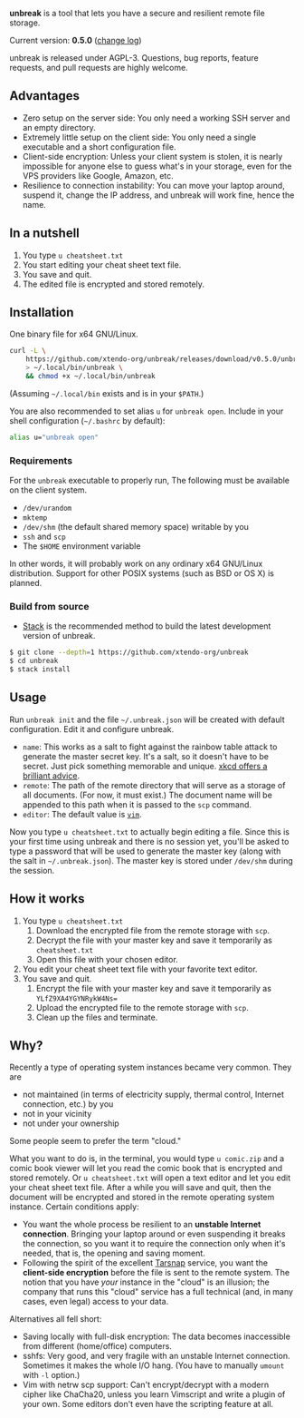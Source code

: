 **unbreak** is a tool that lets you have a secure and resilient remote file storage.

Current version: **0.5.0** ([change log](https://github.com/xtendo-org/unbreak/blob/master/CHANGELOG.md))

unbreak is released under AGPL-3. Questions, bug reports, feature requests, and pull requests are highly welcome.

## Advantages

- Zero setup on the server side: You only need a working SSH server and an empty directory.
- Extremely little setup on the client side: You only need a single executable and a short configuration file.
- Client-side encryption: Unless your client system is stolen, it is nearly impossible for anyone else to guess what's in your storage, even for the VPS providers like Google, Amazon, etc.
- Resilience to connection instability: You can move your laptop around, suspend it, change the IP address, and unbreak will work fine, hence the name.

## In a nutshell

1. You type `u cheatsheet.txt`
1. You start editing your cheat sheet text file.
1. You save and quit.
1. The edited file is encrypted and stored remotely.

## Installation

One binary file for x64 GNU/Linux.

```bash
curl -L \
    https://github.com/xtendo-org/unbreak/releases/download/v0.5.0/unbreak \
    > ~/.local/bin/unbreak \
    && chmod +x ~/.local/bin/unbreak
```

(Assuming `~/.local/bin` exists and is in your `$PATH`.)

You are also recommended to set alias `u` for `unbreak open`. Include in your shell configuration (`~/.bashrc` by default):

```bash
alias u="unbreak open"
```

### Requirements

For the `unbreak` executable to properly run, The following must be available on the client system.

- `/dev/urandom`
- `mktemp`
- `/dev/shm` (the default shared memory space) writable by you
- `ssh` and `scp`
- The `$HOME` environment variable

In other words, it will probably work on any ordinary x64 GNU/Linux distribution. Support for other POSIX systems (such as BSD or OS X) is planned.

### Build from source

- [Stack](http://haskellstack.org/) is the recommended method to build the latest development version of unbreak.

```bash
$ git clone --depth=1 https://github.com/xtendo-org/unbreak
$ cd unbreak
$ stack install
```

## Usage

Run `unbreak init` and the file `~/.unbreak.json` will be created with default configuration. Edit it and configure unbreak.

- `name`: This works as a salt to fight against the rainbow table attack to generate the master secret key. It's a salt, so it doesn't have to be secret. Just pick something memorable and unique. [xkcd offers a brilliant advice](https://xkcd.com/936/).
- `remote`: The path of the remote directory that will serve as a storage of all documents. (For now, it must exist.) The document name will be appended to this path when it is passed to the `scp` command.
- `editor`: The default value is [`vim`](https://e.xtendo.org/scs/vim).

Now you type `u cheatsheet.txt` to actually begin editing a file. Since this is your first time using unbreak and there is no session yet, you'll be asked to type a password that will be used to generate the master key (along with the salt in `~/.unbreak.json`). The master key is stored under `/dev/shm` during the session.

## How it works

1. You type `u cheatsheet.txt`
    1. Download the encrypted file from the remote storage with `scp`.
    1. Decrypt the file with your master key and save it temporarily as `cheatsheet.txt`
    1. Open this file with your chosen editor.
1. You edit your cheat sheet text file with your favorite text editor.
1. You save and quit.
    1. Encrypt the file with your master key and save it temporarily as `YLfZ9XA4YGYNRykW4Ns=`
    1. Upload the encrypted file to the remote storage with `scp`.
    1. Clean up the files and terminate.

## Why?

Recently a type of operating system instances became very common. They are

- not maintained (in terms of electricity supply, thermal control, Internet connection, etc.) by you
- not in your vicinity
- not under your ownership

Some people seem to prefer the term "cloud."

What you want to do is, in the terminal, you would type `u comic.zip` and a comic book viewer will let you read the comic book that is encrypted and stored remotely. Or `u cheatsheet.txt` will open a text editor and let you edit your cheat sheet text file. After a while you will save and quit, then the document will be encrypted and stored in the remote operating system instance. Certain conditions apply:

- You want the whole process be resilient to an **unstable Internet connection**. Bringing your laptop around or even suspending it breaks the connection, so you want it to require the connection only when it's needed, that is, the opening and saving moment.
- Following the spirit of the excellent [Tarsnap](https://www.tarsnap.com/) service, you want the **client-side encryption** before the file is sent to the remote system. The notion that you have _your_ instance in the "cloud" is an illusion; the company that runs this "cloud" service has a full technical (and, in many cases, even legal) access to your data.

Alternatives all fell short:

- Saving locally with full-disk encryption: The data becomes inaccessible from different (home/office) computers.
- sshfs: Very good, and very fragile with an unstable Internet connection. Sometimes it makes the whole I/O hang. (You have to manually `umount` with `-l` option.)
- Vim with netrw scp support: Can't encrypt/decrypt with a modern cipher like ChaCha20, unless you learn Vimscript and write a plugin of your own. Some editors don't even have the scripting feature at all.
